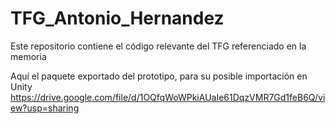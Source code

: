 # TFG_Antonio_Hernandez
Este repositorio contiene el código relevante del TFG referenciado en la memoria

Aquí el paquete exportado del prototipo, para su posible importación en Unity https://drive.google.com/file/d/1OQfqWoWPkiAUaIe61DqzVMR7Gd1feB6Q/view?usp=sharing
